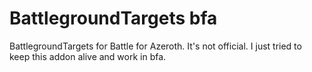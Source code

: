 # BattlegroundTargets bfa
BattlegroundTargets for Battle for Azeroth.
It's not official. I just tried to keep this addon alive and work in bfa.
